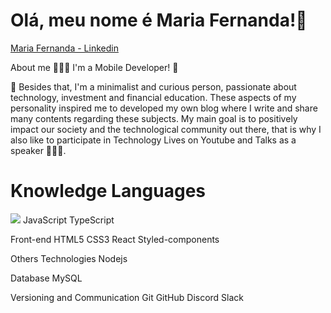 <h1> Olá, meu nome é Maria Fernanda!🌻</h1> 

[Maria Fernanda - Linkedin](https://www.linkedin.com/in/maria-fernanda-lanconi/)

About me
👩🏻‍💻 I'm a Mobile Developer! 📱

📃 Besides that, I'm a minimalist and curious person, passionate about technology, investment and financial education. These aspects of my personality inspired me to developed my own blog where I write and share many contents regarding these subjects. My main goal is to positively impact our society and the technological community out there, that is why I also like to participate in Technology Lives on Youtube and Talks as a speaker 👩🏻‍🎤.

<h1> Knowledge Languages </h1> 
<img src="https://img.shields.io/static/v1?label=v16.13.1&message=React&color=7159c1&style=for-the-badge"/> JavaScript TypeScript 

Front-end  HTML5 CSS3 React Styled-components

Others Technologies Nodejs 

Database MySQL 

Versioning and Communication Git GitHub Discord Slack

